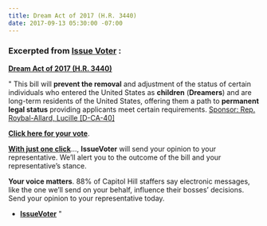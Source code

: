 ```yaml
---
title: Dream Act of 2017 (H.R. 3440)
date: 2017-09-13 05:30:00 -07:00
---
```


### Excerpted from [**Issue Voter**](https://issuevoter.org/) :

[**Dream Act of 2017 (H.R. 3440)**](https://www.congress.gov/bill/115th-congress/house-bill/3440)

"   This bill will **prevent the removal** and adjustment of the status of certain individuals who entered the United States as **children** (**Dreamers**) and are long-term residents of the United States, offering them a path to **permanent legal status** providing applicants meet certain requirements. [Sponsor: Rep. Roybal-Allard, Lucille [D-CA-40]](https://www.govtrack.us/congress/members/lucille_roybal_allard/400347)

[**Click here for your vote**](https://issuevoter.org/bills/1561/hr496-115-bar-removal-of-individuals-who-dream-and-grow-our-economy-bridge-act-h-r-496).

[**With just one click**](https://issuevoter.org/bills/1561/hr496-115-bar-removal-of-individuals-who-dream-and-grow-our-economy-bridge-act-h-r-496)..., **IssueVoter** will send your opinion to your representative. We’ll alert you to the outcome of the bill and your representative’s stance.   

**Your voice matters**. 88% of Capitol Hill staffers say electronic messages, like the one we’ll send on your behalf, influence their bosses’ decisions. Send your opinion to your representative today.
- [**IssueVoter**](https://issuevoter.org/)   "

